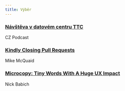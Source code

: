 ```yaml
---
title: Výběr
---
```


### [Návštěva v datovém centru TTC](https://soundcloud.com/czpodcast-1/cz-podcast-140-navsteva-v-datovem-centru-ttc)
CZ Podcast

### [Kindly Closing Pull Requests](https://github.com/blog/2124-kindly-closing-pull-requests)
Mike McQuaid

### [Microcopy: Tiny Words With A Huge UX Impact](https://uxplanet.org/microcopy-tiny-words-with-a-huge-ux-impact-90140acc6e42)
Nick Babich
